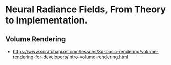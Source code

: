 # Neural Radiance Fields, From Theory to Implementation.

## Volume Rendering

- https://www.scratchapixel.com/lessons/3d-basic-rendering/volume-rendering-for-developers/intro-volume-rendering.html